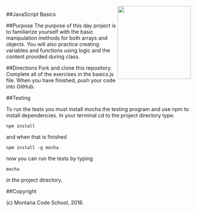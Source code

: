 <img src="http://montanacodeschool.com/wp-content/uploads/2016/08/MCS_LOGO_v1-1.png" width="200" align="right"/>

##JavaScript Basics

##Purpose
The purpose of this day project is to familiarize yourself with the basic manipulation methods for both arrays and objects. You will also practice creating variables and functions using logic and the content provided during class.

##Directions
Fork and clone this repository. Complete all of the exercises in the basics.js file. When you have finished, push your code into GitHub.

##Testing

To run the tests you must install mocha the testing program and use npm to install dependencies. In your terminal cd to the project directory type.

```
npm install
```

and when that is finished

```
npm install -g mocha
```

now you can run the tests by typing

```
mocha
```

in the project directory.

##Copyright

(c) Montana Code School, 2016.
